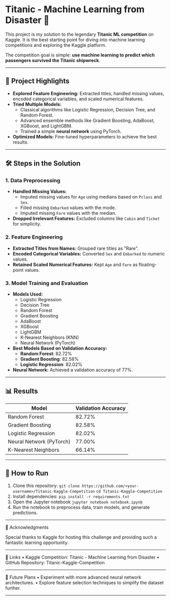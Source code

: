 # Titanic - Machine Learning from Disaster 🚢

This project is my solution to the legendary **Titanic ML competition** on Kaggle. It is the best starting point for diving into machine learning competitions and exploring the Kaggle platform.

The competition goal is simple: **use machine learning to predict which passengers survived the Titanic shipwreck**.

---

## 🚀 Project Highlights

- **Explored Feature Engineering:** Extracted titles, handled missing values, encoded categorical variables, and scaled numerical features.
- **Tried Multiple Models:** 
  - Classical algorithms like Logistic Regression, Decision Tree, and Random Forest.
  - Advanced ensemble methods like Gradient Boosting, AdaBoost, XGBoost, and LightGBM.
  - Trained a simple **neural network** using PyTorch.
- **Optimized Models:** Fine-tuned hyperparameters to achieve the best results.

---

## 🛠️ Steps in the Solution

### 1. Data Preprocessing
- **Handled Missing Values:** 
  - Imputed missing values for `Age` using medians based on `Pclass` and `Sex`.
  - Filled missing `Embarked` values with the mode.
  - Imputed missing `Fare` values with the median.
- **Dropped Irrelevant Features:** Excluded columns like `Cabin` and `Ticket` for simplicity.

### 2. Feature Engineering
- **Extracted Titles from Names:** Grouped rare titles as "Rare".
- **Encoded Categorical Variables:** Converted `Sex` and `Embarked` to numeric values.
- **Retained Scaled Numerical Features:** Kept `Age` and `Fare` as floating-point values.

### 3. Model Training and Evaluation
- **Models Used:**
  - Logistic Regression
  - Decision Tree
  - Random Forest
  - Gradient Boosting
  - AdaBoost
  - XGBoost
  - LightGBM
  - K-Nearest Neighbors (KNN)
  - Neural Network (PyTorch)
- **Best Models Based on Validation Accuracy:**
  - **Random Forest**: 82.72%
  - **Gradient Boosting**: 82.58%
  - **Logistic Regression**: 82.02%
- **Neural Network:** Achieved a validation accuracy of 77%.

---

## 📊 Results

| Model                   | Validation Accuracy |
|-------------------------|---------------------|
| Random Forest           | 82.72%             |
| Gradient Boosting       | 82.58%             |
| Logistic Regression     | 82.02%             |
| Neural Network (PyTorch)| 77.00%             |
| K-Nearest Neighbors     | 66.14%             |

---

## 🚀 How to Run

1. Clone this repository:
   ```git clone https://github.com/<your-username>/Titanic-Kaggle-Competition```
   ```cd Titanic-Kaggle-Competition```
2. Install dependencies:
    ```pip install -r requirements.txt```
3. Open the Jupyter notebook
    ```jupyter notebook notebook.ipynb```
4. Run the notebook to preprocess data, train models, and generate predictions.

---

🤝 Acknowledgments

Special thanks to Kaggle for hosting this challenge and providing such a fantastic learning opportunity.

---

🔗 Links
	•	Kaggle Competition: Titanic - Machine Learning from Disaster
	•	GitHub Repository: Titanic-Kaggle-Competition

---

📌 Future Plans
	•	Experiment with more advanced neural network architectures.
	•	Explore feature selection techniques to simplify the dataset further.

---